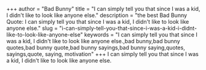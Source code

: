 +++
author = "Bad Bunny"
title = "I can simply tell you that since I was a kid, I didn't like to look like anyone else."
description = "the best Bad Bunny Quote: I can simply tell you that since I was a kid, I didn't like to look like anyone else."
slug = "i-can-simply-tell-you-that-since-i-was-a-kid-i-didnt-like-to-look-like-anyone-else"
keywords = "I can simply tell you that since I was a kid, I didn't like to look like anyone else.,bad bunny,bad bunny quotes,bad bunny quote,bad bunny sayings,bad bunny saying,quotes, sayings,quote, saying, motivation"
+++
I can simply tell you that since I was a kid, I didn't like to look like anyone else.
